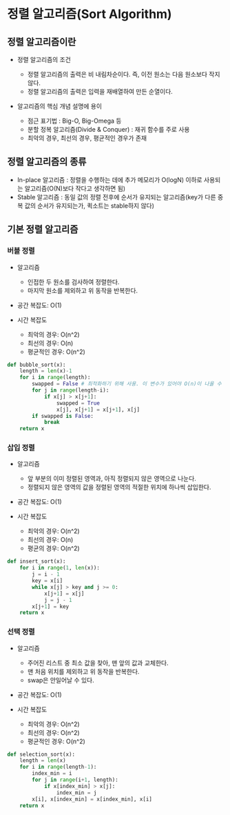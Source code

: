 # 정렬 알고리즘(Sort Algorithm)

## 정렬 알고리즘이란
- 정렬 알고리즘의 조건
  - 정렬 알고리즘의 출력은 비 내림차순이다. 즉, 이전 원소는 다음 원소보다 작지 않다.
  - 정렬 알고리즘의 출력은 입력을 재배열하여 만든 순열이다.

- 알고리즘의 핵심 개념 설명에 용이
  - 점근 표기법 : Big-O, Big-Omega 등
  - 분할 정복 알고리즘(Divide & Conquer) : 재귀 함수를 주로 사용
  - 최악의 경우, 최선의 경우, 평균적인 경우가 존재

## 정렬 알고리즘의 종류
  - In-place 알고리즘 : 정렬을 수행하는 데에 추가 메모리가 O(logN) 이하로 사용되는 알고리즘(O(N)보다 작다고 생각하면 됨)
  - Stable 알고리즘 : 동일 값의 정렬 전후에 순서가 유지되는 알고리즘(key가 다른 중복 값의 순서가 유지되는가, 퀵소트는 stable하지 않다)

## 기본 정렬 알고리즘
### 버블 정렬
- 알고리즘
  - 인접한 두 원소를 검사하여 정렬한다.
  - 마지막 원소를 제외하고 위 동작을 반복한다.

- 공간 복잡도: O(1)
- 시간 복잡도
  - 최악의 경우: O(n^2)
  - 최선의 경우: O(n)
  - 평균적인 경우: O(n^2)

```python
def bubble_sort(x):
    length = len(x)-1
    for i in range(length):
        swapped = False # 최적화하기 위해 사용. 이 변수가 있어야 O(n)이 나올 수 있다.
        for j in range(length-i):
            if x[j] > x[j+1]:
                swapped = True
                x[j], x[j+1] = x[j+1], x[j]
        if swapped is False:
            break
    return x
```

### 삽입 정렬
- 알고리즘
  - 앞 부분의 이미 정렬된 영역과, 아직 정렬되지 않은 영역으로 나눈다.
  - 정렬되지 않은 영역의 값을 정렬된 영역의 적절한 위치에 하나씩 삽입한다.

- 공간 복잡도: O(1)
- 시간 복잡도
  - 최악의 경우: O(n^2)
  - 최선의 경우: O(n)
  - 평균의 경우: O(n^2)

```python
def insert_sort(x):
    for i in range(1, len(x)):
        j = i - 1
        key = x[i]
        while x[j] > key and j >= 0:
            x[j+1] = x[j]
            j = j - 1
        x[j+1] = key
    return x
```
### 선택 정렬
- 알고리즘
  - 주어진 리스트 중 최소 값을 찾아, 맨 앞의 값과 교체한다.
  - 맨 처음 위치를 제외하고 위 동작을 반복한다.
  - swap은 안일어날 수 있다.


- 공간 복잡도: O(1)
- 시간 복잡도
  - 최악의 경우: O(n^2)
  - 최선의 경우: O(n^2)
  - 평균적인 경우: O(n^2)

```python
def selection_sort(x):
    length = len(x)
    for i in range(length-1):
        index_min = i
        for j in range(i+1, length):
            if x[index_min] > x[j]:
                index_min = j
        x[i], x[index_min] = x[index_min], x[i]
    return x

```
